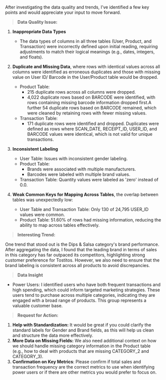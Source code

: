 After investigating the data quality and trends, I’ve identified a few key points and would appreciate your input to move forward. 

> **Data Quality Issue:**
1. **Inappropriate Data Types**
    - The data types of columns in all three tables (User, Product, and Transaction) were incorrectly defined upon initial reading, requiring adjustments to match their logical meanings (e.g., dates, integers, and floats).

2. **Duplicate and Missing Data**, where rows with identical values across all columns were identified as erroneous duplicates and those with missing value on User ID/ Barcode in the User/Product table would be dropped.
    - Product Table:
        - 215 duplicate rows across all columns were dropped.
        - 4,022 duplicate rows based on BARCODE were identified, with rows containing missing barcode information dropped first.A further 54 duplicate rows based on BARCODE remained, which were cleaned by retaining rows with fewer missing values.
    - Transaction Table:
        - 171 duplicate rows were identified and dropped. Duplicates were defined as rows where SCAN_DATE, RECEIPT_ID, USER_ID, and BARCODE values were identical, which is not valid for unique transactions.

3. **Inconsistent Labeling**
    - User Table: Issues with inconsistent gender labeling.
    - Product Table:
        - Brands were associated with multiple manufacturers.
        - Barcodes were labeled with multiple brand values.
    - Transaction Table: Quantity values were labeled as 'zero' instead of 0.0.

4. **Weak Common Keys for Mapping Across Tables**, the overlap between tables was unexpectedly low:
    - User Table and Transaction Table: Only 130 of 24,795 USER_ID values were common.
    - Product Table: 51.60% of rows had missing information, reducing the ability to map across tables effectively.

> **Interesting Trend:**

One trend that stood out is the Dips & Salsa category's brand performance. After aggregating the data, I found that the leading brand in terms of sales in this category has far outpaced its competitors, highlighting strong customer preference for Tostitos. However, we also need to ensure that the brand labeling is consistent across all products to avoid discrepancies.

> **Data Insight**

- Power Users: I identified users who have both frequent transactions and high spending, which could inform targeted marketing strategies. These users tend to purchase across multiple categories, indicating they are engaged with a broad range of products. This group represents a valuable customer base.

> **Request for Action:**

1. **Help with Standardization:** It would be great if you could clarify the standard labels for Gender and Brand fields, as this will help us clean and structure the data more effectively.
2. **More Data on Missing Fields:** We also need additional context on how we should handle missing category information in the Product table (e.g., how to deal with products that are missing CATEGORY_2 and CATEGORY_3).
3. **Confirmation on Key Metrics**: Please confirm if total sales and transaction frequency are the correct metrics to use when identifying power users or if there are other metrics you would prefer to focus on.
